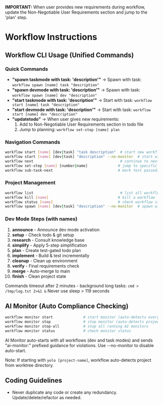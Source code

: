 **IMPORTANT:** When user provides new requirements during workflow, update the Non-Negotiable User Requirements section and jump to the 'plan' step.

# Workflow Instructions

## Workflow CLI Usage (Unified Commands)

### Quick Commands
- **"spawn taskmode with task: 'description'"** → Spawn with task: `workflow spawn [name] task "description"`
- **"spawn devmode with task: 'description'"** → Spawn with task: `workflow spawn [name] dev "description"`
- **"start taskmode with task: 'description'"** → Start with task: `workflow start [name] task "description"`
- **"start devmode with task: 'description'"** → Start with task: `workflow start [name] dev "description"`
- **"updatetodo"** → When user gives new requirements:
  1. Add to Non-Negotiable User Requirements section in todo file
  2. Jump to planning: `workflow set-step [name] plan`

### Navigation Commands
```bash
workflow start [name] [dev|task] "task description"  # start new workflow
workflow start [name] [dev|task] "description" --no-monitor  # start without AI monitor
workflow next                                        # continue to next step
workflow set-step [name] [number|name]              # jump to specific step
workflow sub-task-next                              # mark test passed, continue
```

### Project Management
```bash
workflow list                                        # list all workflows
workflow kill [name]                                # kill a workflow
workflow status [name]                              # check workflow status
workflow spawn [name] [dev|task] "description" --no-monitor  # spawn without AI monitor
```

### Dev Mode Steps (with names)
1. **announce** - Announce dev mode activation
2. **setup** - Check todo & git setup
3. **research** - Consult knowledge base
4. **simplify** - Apply 5-step simplification
5. **plan** - Create test-gated todo plan
6. **implement** - Build & test incrementally
7. **cleanup** - Clean up environment
8. **verify** - Final requirements check
9. **merge** - Auto-merge to main
10. **finish** - Clean project state

Commands timeout after 2 minutes - background long tasks: `cmd > /tmp/log.txt 2>&1 &`
Never use sleep > 119 seconds

## AI Monitor (Auto Compliance Checking)

```bash
workflow monitor start              # start monitor (auto-detects everything)
workflow monitor stop               # stop monitor (auto-detects project)
workflow monitor stop-all           # stop all running AI monitors
workflow monitor status             # check monitor status
```

AI Monitor auto-starts with all workflows (dev and task modes) and sends "ai-monitor:" prefixed guidance for violations. Use --no-monitor to disable auto-start.

Note: If starting with `yolo [project-name]`, workflow auto-detects project from worktree directory.

## Coding Guidelines ##

- Never duplicate any code or create any redundancy. Update/delete/refactor as needed.